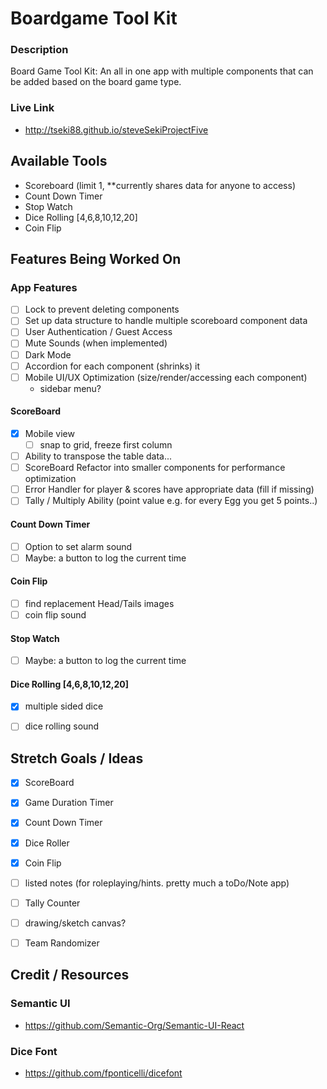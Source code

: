 # Boardgame Tool Kit

### Description
Board Game Tool Kit: 
An all in one app with multiple components that can be added based on the board game type.

### Live Link
- http://tseki88.github.io/steveSekiProjectFive


## Available Tools
- Scoreboard (limit 1, **currently shares data for anyone to access)
- Count Down Timer
- Stop Watch
- Dice Rolling [4,6,8,10,12,20]
- Coin Flip


## Features Being Worked On

### App Features
- [ ] Lock to prevent deleting components
- [ ] Set up data structure to handle multiple scoreboard component data
- [ ] User Authentication / Guest Access
- [ ] Mute Sounds (when implemented)
- [ ] Dark Mode
- [ ] Accordion for each component (shrinks) it
- [ ] Mobile UI/UX Optimization (size/render/accessing each component)
    - sidebar menu?

#### ScoreBoard
- [x] Mobile view
    - [ ] snap to grid, freeze first column
- [ ] Ability to transpose the table data...
- [ ] ScoreBoard Refactor into smaller components for performance optimization
- [ ] Error Handler for player & scores have appropriate data (fill if missing)
- [ ] Tally / Multiply Ability (point value e.g. for every Egg you get 5 points..)

#### Count Down Timer
- [ ] Option to set alarm sound
- [ ] Maybe: a button to log the current time

#### Coin Flip
- [ ] find replacement Head/Tails images
- [ ] coin flip sound

#### Stop Watch
- [ ] Maybe: a button to log the current time

#### Dice Rolling [4,6,8,10,12,20]
- [x] multiple sided dice
- [ ] dice rolling sound


## Stretch Goals / Ideas
- [x] ScoreBoard
- [x] Game Duration Timer
- [x] Count Down Timer
- [x] Dice Roller
- [x] Coin Flip 
- [ ] listed notes (for roleplaying/hints. pretty much a toDo/Note app)
- [ ] Tally Counter
- [ ] drawing/sketch canvas?
- [ ] Team Randomizer


## Credit / Resources
### Semantic UI
 - https://github.com/Semantic-Org/Semantic-UI-React
### Dice Font
 - https://github.com/fponticelli/dicefont

